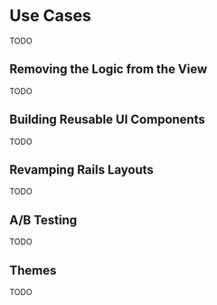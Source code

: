 # Use Cases

TODO

## Removing the Logic from the View

TODO

## Building Reusable UI Components

TODO

## Revamping Rails Layouts

TODO

## A/B Testing

TODO

## Themes

TODO
